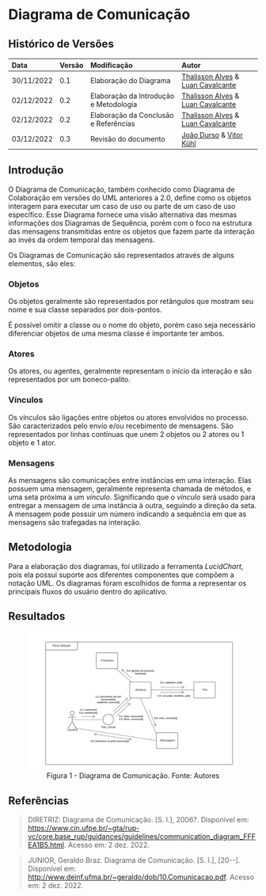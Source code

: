 # Diagrama de Comunicação 

## Histórico de Versões

| Data | Versão | Modificação | Autor |
| :- | :- | :- | :- |
| 30/11/2022 | 0.1 | Elaboração do Diagrama | [Thalisson Alves](https://github.com/Thalisson-Alves) & [Luan Cavalcante](https://github.com/Luan-Cavalcante)|
| 02/12/2022 | 0.2 | Elaboração da Introdução e Metodologia | [Thalisson Alves](https://github.com/Thalisson-Alves) & [Luan Cavalcante](https://github.com/Luan-Cavalcante)|
| 02/12/2022 | 0.2 | Elaboração da Conclusão e Referências | [Thalisson Alves](https://github.com/Thalisson-Alves) & [Luan Cavalcante](https://github.com/Luan-Cavalcante)|
| 03/12/2022 | 0.3 | Revisão do documento | [João Durso](https://github.com/jvsdurso) & [Vitor Kühl](https://github.com/vitorekr) |

## Introdução

O Diagrama de Comunicação, também conhecido como Diagrama de Colaboração em versões do UML anteriores a 2.0, define como os objetos interagem para executar um caso de uso ou parte de um caso de uso específico. Esse Diagrama fornece uma visão alternativa das mesmas informações dos Diagramas de Sequência, porém com o foco na estrutura das mensagens transmitidas entre os objetos que fazem parte da interação ao invés da ordem temporal das mensagens.

Os Diagramas de Comunicação são representados através de alguns elementos, são eles:

### Objetos

Os objetos geralmente são representados por retângulos que mostram seu nome e sua classe separados por dois-pontos.

É possível omitir a classe ou o nome do objeto, porém caso seja necessário diferenciar objetos de uma mesma classe é importante ter ambos.

### Atores

Os atores, ou agentes, geralmente representam o início da interação e são representados por um boneco-palito.

### Vínculos

Os vínculos são ligações entre objetos ou atores envolvidos no processo. São caracterizados pelo envio e/ou recebimento de mensagens. São representados por linhas contínuas que unem 2 objetos ou 2 atores ou 1 objeto e 1 ator.

### Mensagens

As mensagens são comunicações entre instâncias em uma interação. Elas possuem uma mensagem, geralmente representa chamada de métodos, e uma seta próxima a um *vínculo*. Significando que o *vínculo* será usado para entregar a mensagem de uma instância à outra, seguindo a direção da seta. A mensagem pode possuir um número indicando a sequência em que as mensagens são trafegadas na interação.

## Metodologia

Para a elaboração dos diagramas, foi utilizado a ferramenta *LucidChart*, pois ela possui suporte aos diferentes componentes que compõem a notação UML. Os diagramas foram escolhidos de forma a representar os principais fluxos do usuário dentro do aplicativo.

## Resultados

<figure>
  <img src="https://github.com/UnBArqDsw2022-2/2022.2_G4_IDotPet/blob/master/docs/assets/diagrama_comunicacao/diagrama_comunicacao1.png?raw=true" alt="Diagrama de Comunicação"/>
  <figcaption align="center" >Figura 1 - Diagrama de Comunicação. Fonte: Autores </figcaption>
</figure>

<!--- ## Conclusão 

Com os diagramas apresentados acima conseguimos sintetizar os fluxos principais do aplicativo e das comunicações entre os diferentes objetos, o que facilitará o desenvolvimento do software em questão.
--->

## Referências

> DIRETRIZ: Diagrama de Comunicação. [S. l.], 2006?. Disponível em: https://www.cin.ufpe.br/~gta/rup-vc/core.base_rup/guidances/guidelines/communication_diagram_FFFEA1B5.html. Acesso em: 2 dez. 2022.

> JUNIOR, Geraldo Braz. Diagrama de Comunicação. [S. l.], [20--]. Disponível em: http://www.deinf.ufma.br/~geraldo/dob/10.Comunicacao.pdf. Acesso em: 2 dez. 2022.

